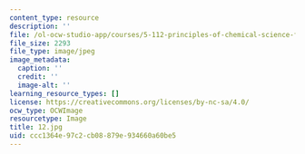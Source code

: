 ```yaml
---
content_type: resource
description: ''
file: /ol-ocw-studio-app/courses/5-112-principles-of-chemical-science-fall-2005/ccc1364e97c2cb08879e934660a60be5_12.jpg
file_size: 2293
file_type: image/jpeg
image_metadata:
  caption: ''
  credit: ''
  image-alt: ''
learning_resource_types: []
license: https://creativecommons.org/licenses/by-nc-sa/4.0/
ocw_type: OCWImage
resourcetype: Image
title: 12.jpg
uid: ccc1364e-97c2-cb08-879e-934660a60be5
---
```

